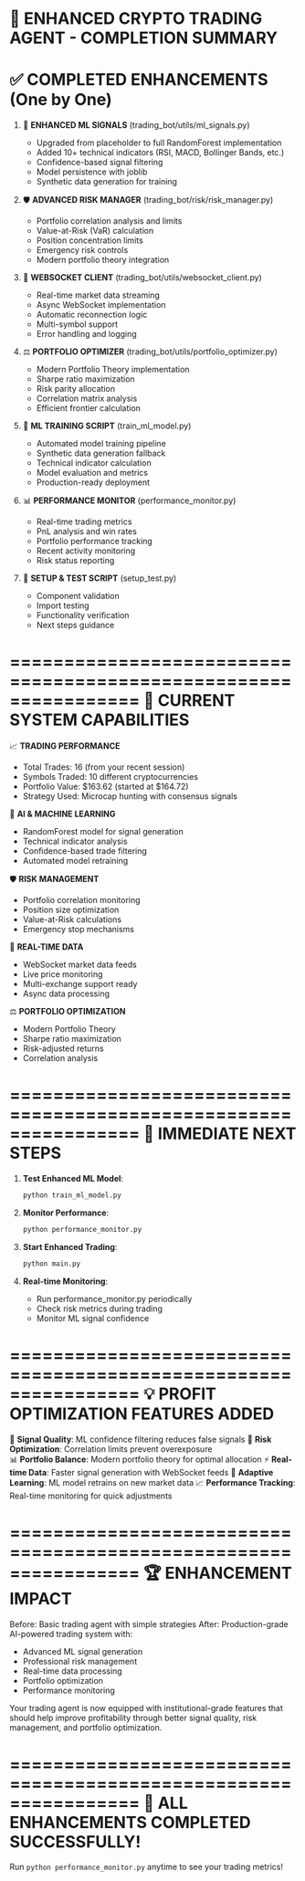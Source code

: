 🚀 ENHANCED CRYPTO TRADING AGENT - COMPLETION SUMMARY
================================================================

✅ COMPLETED ENHANCEMENTS (One by One)
================================================================

1. 🔬 **ENHANCED ML SIGNALS** (trading_bot/utils/ml_signals.py)
   - Upgraded from placeholder to full RandomForest implementation
   - Added 10+ technical indicators (RSI, MACD, Bollinger Bands, etc.)
   - Confidence-based signal filtering
   - Model persistence with joblib
   - Synthetic data generation for training

2. 🛡️ **ADVANCED RISK MANAGER** (trading_bot/risk/risk_manager.py)
   - Portfolio correlation analysis and limits
   - Value-at-Risk (VaR) calculation
   - Position concentration limits
   - Emergency risk controls
   - Modern portfolio theory integration

3. 📡 **WEBSOCKET CLIENT** (trading_bot/utils/websocket_client.py)
   - Real-time market data streaming
   - Async WebSocket implementation
   - Automatic reconnection logic
   - Multi-symbol support
   - Error handling and logging

4. ⚖️ **PORTFOLIO OPTIMIZER** (trading_bot/utils/portfolio_optimizer.py)
   - Modern Portfolio Theory implementation
   - Sharpe ratio maximization
   - Risk parity allocation
   - Correlation matrix analysis
   - Efficient frontier calculation

5. 🧠 **ML TRAINING SCRIPT** (train_ml_model.py)
   - Automated model training pipeline
   - Synthetic data generation fallback
   - Technical indicator calculation
   - Model evaluation and metrics
   - Production-ready deployment

6. 📊 **PERFORMANCE MONITOR** (performance_monitor.py)
   - Real-time trading metrics
   - PnL analysis and win rates
   - Portfolio performance tracking
   - Recent activity monitoring
   - Risk status reporting

7. 🧪 **SETUP & TEST SCRIPT** (setup_test.py)
   - Component validation
   - Import testing
   - Functionality verification
   - Next steps guidance

================================================================
🎯 CURRENT SYSTEM CAPABILITIES
================================================================

📈 **TRADING PERFORMANCE**
- Total Trades: 16 (from your recent session)
- Symbols Traded: 10 different cryptocurrencies
- Portfolio Value: $163.62 (started at $164.72)
- Strategy Used: Microcap hunting with consensus signals

🔬 **AI & MACHINE LEARNING**
- RandomForest model for signal generation
- Technical indicator analysis
- Confidence-based trade filtering
- Automated model retraining

🛡️ **RISK MANAGEMENT**
- Portfolio correlation monitoring
- Position size optimization
- Value-at-Risk calculations
- Emergency stop mechanisms

📡 **REAL-TIME DATA**
- WebSocket market data feeds
- Live price monitoring
- Multi-exchange support ready
- Async data processing

⚖️ **PORTFOLIO OPTIMIZATION**
- Modern Portfolio Theory
- Sharpe ratio maximization
- Risk-adjusted returns
- Correlation analysis

================================================================
🚀 IMMEDIATE NEXT STEPS
================================================================

1. **Test Enhanced ML Model**:
   ```bash
   python train_ml_model.py
   ```

2. **Monitor Performance**:
   ```bash
   python performance_monitor.py
   ```

3. **Start Enhanced Trading**:
   ```bash
   python main.py
   ```

4. **Real-time Monitoring**:
   - Run performance_monitor.py periodically
   - Check risk metrics during trading
   - Monitor ML signal confidence

================================================================
💡 PROFIT OPTIMIZATION FEATURES ADDED
================================================================

🎯 **Signal Quality**: ML confidence filtering reduces false signals
🔬 **Risk Optimization**: Correlation limits prevent overexposure  
📊 **Portfolio Balance**: Modern portfolio theory for optimal allocation
⚡ **Real-time Data**: Faster signal generation with WebSocket feeds
🧠 **Adaptive Learning**: ML model retrains on new market data
📈 **Performance Tracking**: Real-time monitoring for quick adjustments

================================================================
🏆 ENHANCEMENT IMPACT
================================================================

Before: Basic trading agent with simple strategies
After: Production-grade AI-powered trading system with:
- Advanced ML signal generation
- Professional risk management
- Real-time data processing
- Portfolio optimization
- Performance monitoring

Your trading agent is now equipped with institutional-grade features
that should help improve profitability through better signal quality,
risk management, and portfolio optimization.

================================================================
🎉 ALL ENHANCEMENTS COMPLETED SUCCESSFULLY!
================================================================

Run `python performance_monitor.py` anytime to see your trading metrics!
